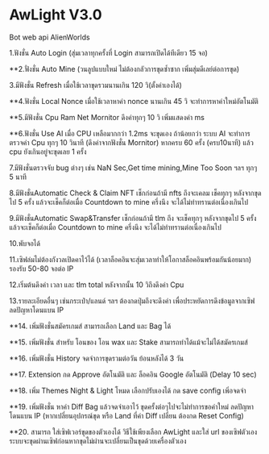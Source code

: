 # AwLight V3.0
Bot web api AlienWorlds

1.ฟังชั่น Auto Login (สุ่มเวลาทุกครั้งที่ Login สามารถเปิดได้ทีเดียว 15 จอ)

**2.ฟั่งชั่น Auto Mine (วนลูปแบบใหม่ ไม่ต้องกลัวการขุดซ้ำซาก เพิ่มสุ่มดีเลย์ต่อการขุด)

3.มีฟังชั่น Refresh เมื่อใช้เวลาขุดรวมนานเกิน 120 วิ(ตั้งค่าเองได้)

**4.ฟังชั่น Local Nonce เมื่อใช้เวลาหาค่า nonce นานเกิน 45 วิ จะทำการหาค่าใหม่อัตโนมัติ

**5.มีฟังชั่น Cpu Ram Net Mornitor ดึงค่าทุกๆ 10 วิ เพิ่มแสดงค่า ms

**6.ฟังชั่น Use AI เมื่อ CPU เหลือมากกว่า 1.2ms จะขุดเอง ถ้าน้อยกว่า ระบบ AI จะทำการตรวจค่า Cpu ทุกๆ 10 วินาที (ดึงค่าจากฟังชั่น Mornitor) หากครบ 60 ครั้ง (ครบ10นาที) แล้ว cpu ยังเกินอยู่จะขุดเลย 1 ครั้ง

7.มีฟังชั่นตรวจจับ bug ต่างๆ เช่น NaN Sec,Get time mining,Mine Too Soon ฯลฯ ทุกๆ 5 นาที

8.มีฟังชั่นAutomatic Check & Claim NFT เช็กก่อนถ้ามี nfts ถึงจะเคลม เช็คทุกๆ หลังจากขุดไป 5 ครั้ง แล้วจะเช็คก็ต่อเมื่อ Countdown to mine ครึ่งนึง จะได้ไม่ทำทรานต่อเนื่องเกินไป

9.มีฟังชั่นAutomatic Swap&Transfer เช็กก่อนถ้ามี tlm ถึง จะเช็คทุกๆ หลังจากขุดไป 5 ครั้ง แล้วจะเช็คก็ต่อเมื่อ Countdown to mine ครึ่งนึง จะได้ไม่ทำทรานต่อเนื่องเกินไป

10.พับจอได้

11.เซิฟล่มไม่ต้องกังวลเปิดคาไว้ได้ (เวลาล็อคอินจะสุ่มเวลาทำให้โอกาสล็อคอินพร้อมกันน้อยมาก) รองรับ 50-80 จอต่อ IP

12.เริ่มต้นดึงค่า เวลา และ tlm total หลังจากนั้น 10 วิถึงดึงค่า Cpu

13.รายละเอียดอื่นๆ เช่นกระเป๋า/แลนด์ ฯลฯ ต้องกดปุ่มถึงจะดึงค่า เพื่อประหยัดการดึงข้อมูลจากเซิฟ ลดปัญหาโดนแบน IP

**14. เพิ่มฟังชั่นสมัครเกมส์ สามารถเลือก Land และ Bag ได้

**15. เพิ่มฟังชั่น สำหรับ โอนของ โอน wax และ Stake สามารถทำได้แม้จะไม่ได้สมัครเกมส์

**16. เพิ่มฟังชั่น History จดจำการขุดรวมต่อวัน ย้อนหลังได้ 3 วัน

**17. Extension กด Approve อัตโนมัติ และ ล็อคอิน Google อัตโนมัติ (Delay 10 sec)

**18. เพิ่ม Themes Night & Light โหมด เลือกปรับเองได้ กด save config เพิ่อจดจำ

**19. เพิ่มฟังชั่น หาค่า Diff Bag แล้วจดจำเอาไว้ ขุดครั้งต่อๆไปจะไม่ทำการขอค่าใหม่ ลดปัญหาโดนแบน IP (หากเปลี่ยนอุปกรณ์ขุด หรือ Land ที่ค่า Diff เปลี่ยน ต้องกด Reset Config)

**20. สามารถ ใส่เซิฟเวอร์ขุดของตัวเองได้ วิธีใช้เพียงเลือก AwLight  และใส่ url ของเซิฟตัวเอง ระบบจะขุดผ่านเซิฟก่อนหากขุดไม่ผ่านจะเปลี่ยนเป็นขุดด้วยเครื่องตัวเอง



